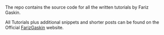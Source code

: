 The repo contains the source code for all the written tutorials by Fariz Gaskin.

All Tutorials plus additional snippets and shorter posts can be found on the Official <a href='https://farizgaskin.com'>FarizGaskin</a> website.

<script type='text/javascript' src='https://ko-fi.com/widgets/widget_2.js'></script><script type='text/javascript'>kofiwidget2.init('Support Me on Ko-fi', '#29abe0', 'U6U33PC93');kofiwidget2.draw();</script> 
